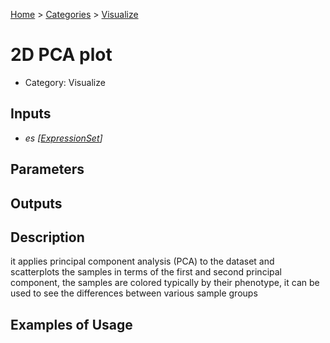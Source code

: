 
[Home](../../../index.html) > [Categories](../../index.html) > [Visualize](index.html)

# 2D PCA plot

* Category: Visualize

## Inputs

* *es [[ExpressionSet](../../../data_types.html#expressionset)]*

## Parameters



## Outputs



## Description

  it applies principal component analysis (PCA) to the dataset and scatterplots the samples in terms of the first and second principal component, the samples are colored typically by their phenotype, it can be used to see the differences between various sample groups

## Examples of Usage
        